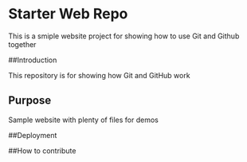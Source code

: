 # Starter Web Repo

This is a smiple website project for showing how to use Git and Github together

##Introduction

This repository is for showing how Git and GitHub work

## Purpose

Sample website with plenty of files for demos

##Deployment

##How to contribute
